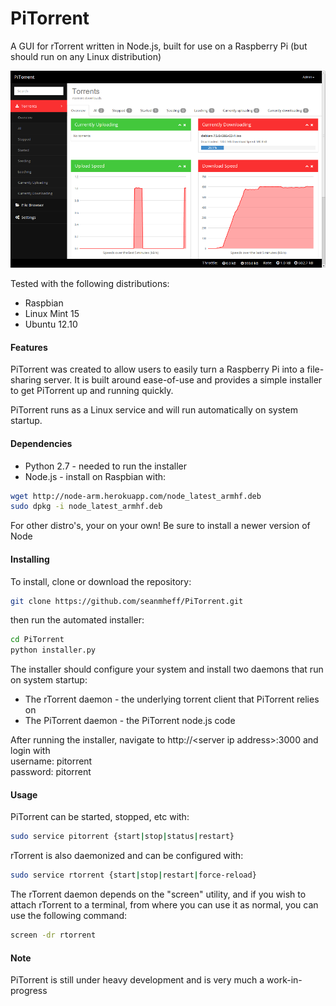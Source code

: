 # PiTorrent

A GUI for rTorrent written in Node.js, built for use on a Raspberry Pi (but should run on any Linux distribution) 

![alt tag](https://raw.githubusercontent.com/seanmheff/PiTorrent/master/public/img/view.png)

Tested with the following distributions:
 
 * Raspbian
 * Linux Mint 15
 * Ubuntu 12.10
 
#### Features
PiTorrent was created to allow users to easily turn a Raspberry Pi into a file-sharing server. It is built around ease-of-use and provides a simple installer to get PiTorrent up and running quickly.

PiTorrent runs as a Linux service and will run automatically on system startup. 

  
#### Dependencies

 * Python 2.7 - needed to run the installer 
 * Node.js - install on Raspbian with:

  ```bash 
  wget http://node-arm.herokuapp.com/node_latest_armhf.deb
  sudo dpkg -i node_latest_armhf.deb
  ```
  For other distro's, your on your own!
  Be sure to install a newer version of Node 

#### Installing
To install, clone or download the repository:
```bash
git clone https://github.com/seanmheff/PiTorrent.git
```

then run the automated installer:
```bash
cd PiTorrent
python installer.py
```

The installer should configure your system and install two daemons that run on system startup:

 * The rTorrent daemon - the underlying torrent client that PiTorrent relies on
 * The PiTorrent daemon - the PiTorrent node.js code 

After running the installer, navigate to http://\<server ip address\>:3000 and login with  
username: pitorrent  
password: pitorrent

#### Usage
PiTorrent can be started, stopped, etc with:
```bash
sudo service pitorrent {start|stop|status|restart}
```


rTorrent is also daemonized and can be configured with:  
```bash
sudo service rtorrent {start|stop|restart|force-reload}
```

The rTorrent daemon depends on the "screen" utility, and if you wish to attach rTorrent to a terminal, from where you can use it as normal, you can use the following command:
```bash
screen -dr rtorrent
```


#### Note
PiTorrent is still under heavy development and is very much a work-in-progress
